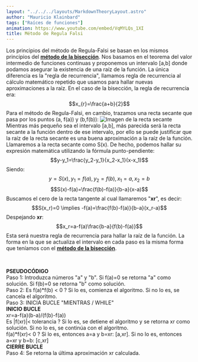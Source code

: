 ```yaml
---
layout: "../../../layouts/MarkdownTheoryLayout.astro"
author: "Mauricio Klainbard"
tags: ["Raíces de funciones"]
animation: https://www.youtube.com/embed/VqMYLQs_1XI
title: Método de Regula Falsi
---
```


Los principios del método de Regula-Falsi se basan en los mismos principios del [**método de la bisección**](/posts/function-roots/bisection). Nos basamos en el teorema del valor intermedio de funciones continuas y proponemos un intervalo [a,b] donde podamos asegurar la existencia de una raíz de la función. La única diferencia es la "regla de recurrencia", llamamos regla de recurrencia al cálculo matemático repetido que usamos para hallar nuevas aproximaciones a la raíz. En el caso de la bisección, la regla de recurrencia era:
$$x_{r}=\frac{a+b}{2}$$
Para el método de Regula-Falsi, en cambio, trazamos una recta secante que pasa por los puntos (a, f(a)) y (b,f(b)):
![Imagen de la recta secante](https://blogger.googleusercontent.com/img/b/R29vZ2xl/AVvXsEgudHVppGgSkEr4kBLHtmiUZC0Ka2_WHU62pYx5D9XTmi9yu2mc-ZxNxLaZVrZQkOeT2REXBzvB2YifUH3gDGwUeWhdb3hGFvb502XtlWWbi4xRLfXB-ZgdGKgJ4D695jG3Aefx7l26ZxA/s1600/metodo+regla+falsa.jpg)
Mientras más pequeño sea el intervalo [a,b], más parecida será la recta secante a la función dentro de ese intervalo, por ello se puede justificar que la raíz de la recta secante es una buena aproximación a la raíz de la función. Llamaremos a la recta secante como S(x). De hecho, podemos hallar su expresión matemática utilizando la fórmula punto-pendiente:
$$y-y_1=\frac{y_2-y_1}{x_2-x_1}(x-x_1)$$
Siendo:
$$y=S(x), y_1=f(a),y_2=f(b), x_1=a, x_2=b$$
$$S(x)-f(a)=\frac{f(b)-f(a)}{b-a}(x-a)$$
Buscamos el cero de la recta tangente al cual llamaremos "**xr**", es decir:
$$S(x_r)=0 \implies -f(a)=\frac{f(b)-f(a)}{b-a}(x_r-a)$$
Despejando **xr**:
$$x_r=a-f(a)\frac{b-a}{f(b)-f(a)}$$
Esta será nuestra regla de recurrencia para hallar la raíz de la función. La forma en la que se actualiza el intervalo en cada paso es la misma forma que teníamos con el [**método de la bisección**](/posts/function-roots/bisection).

<br/>

**PSEUDOCÓDIGO**
<br/>
Paso 1: Introduzca números "a" y "b". Si f(a)=0 se retorna "a" como solución. Si f(b)=0 se retorna "b" como solución.
<br/>
Paso 2: Es f(a)*f(b) < 0 ?
Si lo es, comienza el algoritmo. Si no lo es, se cancela el algoritmo.
<br/>
Paso 3: INICIA BUCLE "MIENTRAS / WHILE"
<br/>
**INICIO BUCLE**
<br/>
xr=a-f(a)(b-a)/(f(b)-f(a))
<br/>
Es |f(xr)|< tolerancia ? Si lo es, se detiene el algoritmo y se retorna xr como solución. Si no lo es, se continúa con el algoritmo.
<br/>
f(a)*f(xr)< 0 ? Si lo es, entonces a=a y b=xr: [a,xr]. Si no lo es, entonces a=xr y b=b: [c,xr]
<br/>
**CIERRE BUCLE**
<br/>
Paso 4: Se retorna la última aproximación xr calculada.
